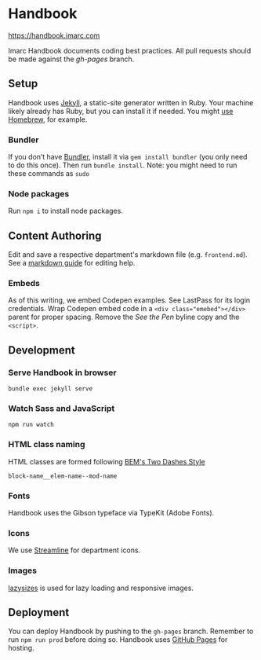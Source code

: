 # Handbook

https://handbook.imarc.com

Imarc Handbook documents coding best practices. All pull requests should be made against the *gh-pages* branch.

## Setup

Handbook uses [Jekyll](https://jekyllrb.com), a static-site generator written in Ruby. Your machine likely already has Ruby, but you can install it if needed. You might [use Homebrew](https://formulae.brew.sh/formula/ruby), for example.

### Bundler

If you don’t have [Bundler](https://rubygems.org/gems/bundler), install it via `gem install bundler` (you only need to do this once). Then run `bundle install`. Note: you might need to run these commands as `sudo`

### Node packages

Run `npm i` to install node packages.

## Content Authoring

Edit and save a respective department's markdown file (e.g. `frontend.md`). See a [markdown guide](https://guides.github.com/features/mastering-markdown/) for editing help.

### Embeds

As of this writing, we embed Codepen examples. See LastPass for its login credentials. Wrap Codepen embed code in a `<div class="emebed"></div>` parent for proper spacing. Remove the _See the Pen_ byline copy and the `<script>`.

## Development

### Serve Handbook in browser

`bundle exec jekyll serve`

### Watch Sass and JavaScript

`npm run watch`

### HTML class naming

HTML classes are formed following [BEM's Two Dashes Style](https://en.bem.info/methodology/naming-convention/#two-dashes-style)

``block-name__elem-name--mod-name``

### Fonts

Handbook uses the Gibson typeface via TypeKit (Adobe Fonts).

### Icons

We use [Streamline](https://app.streamlinehq.com/icons) for department icons.
### Images

[lazysizes](https://github.com/aFarkas/lazysizes) is used for lazy loading and responsive images.

## Deployment

You can deploy Handbook by pushing to the `gh-pages` branch. Remember to run `npm run prod` before doing so. Handbook uses [GitHub Pages](https://pages.github.com) for hosting.
